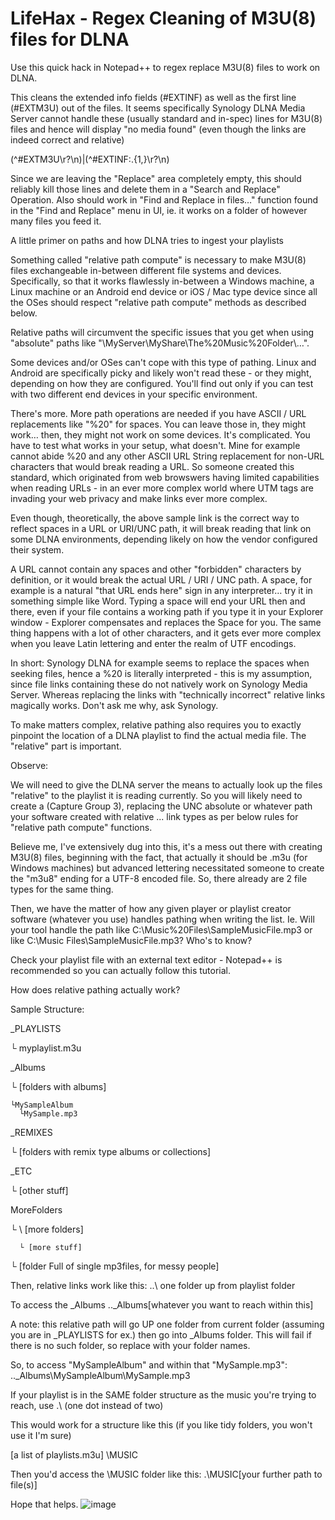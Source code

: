 # LifeHax - Regex Cleaning of M3U(8) files for DLNA

Use this quick hack in Notepad++ to regex replace M3U(8) files to work on DLNA.

This cleans the extended info fields (#EXTINF) as well as the first line (#EXTM3U) out of the files.
It seems specifically Synology DLNA Media Server cannot handle these (usually standard and in-spec) lines for M3U(8) files and hence will display "no media found" (even though the links are indeed correct and relative)


(^#EXTM3U\r?\n)|(^#EXTINF:.{1,}\r?\n)

Since we are leaving the "Replace" area completely empty, this should reliably kill those lines and delete them in a "Search and Replace" Operation. Also should work in "Find and Replace in files…" function found in the "Find and Replace" menu in UI, ie. it works on a folder of however many files you feed it.

A little primer on paths and how DLNA tries to ingest your playlists

Something called "relative path compute" is necessary to make M3U(8) files exchangeable in-between different file systems and devices. Specifically, so that it works flawlessly in-between a Windows machine, a Linux machine or an Android end device or iOS / Mac type device since all the OSes should respect "relative path compute" methods as described below.

Relative paths will circumvent the specific issues that you get when using "absolute" paths like "\\MyServer\MyShare\The%20Music%20Folder\…".

Some devices and/or OSes can't cope with this type of pathing. Linux and Android are specifically picky and likely won't read these - or they might, depending on how they are configured. You'll find out only if you can test with two different end devices in your specific environment.

There's more. More path operations are needed if you have ASCII / URL replacements like "%20" for spaces. You can leave those in, they might work… then, they might not work on some devices. It's complicated. You have to test what works in your setup, what doesn't. Mine for example cannot abide %20 and any other ASCII URL String replacement for non-URL characters that would break reading a URL. So someone created this standard, which originated from web browswers having limited capabilities when reading URLs - in an ever more complex world where UTM tags are invading your web privacy and make links ever more complex.

Even though, theoretically, the above sample link is the correct way to reflect spaces in a URL or URI/UNC path, it will break reading that link on some DLNA environments, depending likely on how the vendor configured their system. 

A URL cannot contain any spaces and other "forbidden" characters by definition, or it would break the actual URL / URI / UNC path. A space, for example is a natural "that URL ends here" sign in any interpreter… try it in something simple like Word. Typing a space will end your URL then and there, even if your file contains a working path if you type it in your Explorer window - Explorer compensates and replaces the Space for you. The same thing happens with a lot of other characters, and it gets ever more complex when you leave Latin lettering and enter the realm of UTF encodings.

In short:
Synology DLNA for example seems to replace the spaces when seeking files, hence a %20 is literally interpreted - this is my assumption, since file links containing these do not natively work on Synology Media Server. Whereas replacing the links with "technically incorrect" relative links magically works. Don't ask me why, ask Synology.

To make matters complex, relative pathing also requires you to exactly pinpoint the location of a DLNA playlist to find the actual media file. The "relative" part is important.

Observe:

We will need to give the DLNA server the means to actually look up the files "relative" to the playlist it is reading currently. So you will likely need to create a (Capture Group 3), replacing the UNC absolute or whatever path your software created with relative ..\. link types as per below rules for "relative path compute" functions.

Believe me, I've extensively dug into this, it's a mess out there with creating M3U(8) files, beginning with the fact, that actually it should be .m3u (for Windows machines) but advanced lettering necessitated someone to create the "m3u8" ending for a UTF-8 encoded file. So, there already are 2 file types for the same thing.

Then, we have the matter of how any given player or playlist creator software (whatever you use) handles pathing when writing the list. Ie. Will your tool handle the path like C:\Music%20Files\SampleMusicFile.mp3 or like C:\Music Files\SampleMusicFile.mp3? Who's to know?

Check your playlist file with an external text editor - Notepad++ is recommended so you can actually follow this tutorial.

How does relative pathing actually work?

Sample Structure:

_PLAYLISTS

 └ myplaylist.m3u

_Albums

└ \[folders with albums]

    └MySampleAlbum
      └MySample.mp3

_REMIXES

└ [folders with remix type albums or collections]

_ETC

└ [other stuff]

MoreFolders

└ \ [more folders]

      └ [more stuff]

└ [folder Full of single mp3files, for messy people]


Then, relative links work like this:
..\ one folder up from playlist folder 

To access the _Albums 
..\_Albums\[whatever you want to reach within this]

A note: this relative path will go UP one folder from current folder (assuming you are in _PLAYLISTS for ex.) then go into _Albums folder. This will fail if there is no such folder, so replace with your folder names.

So, to access "MySampleAlbum" and within that "MySample.mp3":
..\_Albums\MySampleAlbum\MySample.mp3


If your playlist is in the SAME folder structure as the music you're trying to reach, use 
.\ (one dot instead of two)

This would work for a structure like this (if you like tidy folders, you won't use it I'm sure)

[a list of playlists.m3u]
\MUSIC

Then you'd access the \MUSIC folder like this:
.\MUSIC\[your further path to file(s)]

Hope that helps.
![image](https://github.com/Rincemac/LifeHax/assets/24958093/9bf3e1fd-620f-48c8-bb31-c019f056810d)
